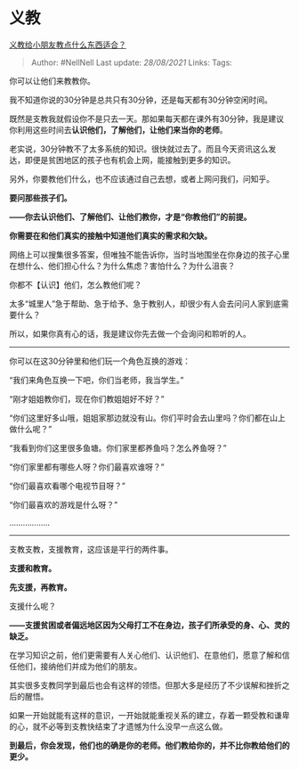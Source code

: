 # 义教
[义教给小朋友教点什么东西适合？](https://www.zhihu.com/question/314630994/answer/1930940835)

> Author: #NellNell 
> Last update: *28/08/2021* 
> Links:
> Tags:  

你可以让他们来教教你。

我不知道你说的30分钟是总共只有30分钟，还是每天都有30分钟空闲时间。

既然是支教我就假设你不是只去一天。那如果每天都在课外有30分钟，我是建议你利用这些时间去**认识他们，了解他们，让他们来当你的老师**。

老实说，30分钟教不了太多系统的知识。很快就过去了。而且今天资讯这么发达，即便是贫困地区的孩子也有机会上网，能接触到更多的知识。

另外，你要教他们什么，也不应该通过自己去想，或者上网问我们，问知乎。

**要问那些孩子们。**

**——你去认识他们、了解他们、让他们教你，才是“你教他们”的前提。**

**你需要在和他们真实的接触中知道他们真实的需求和欠缺。**

网络上可以搜集很多答案，但唯独不能告诉你，当时当地围坐在你身边的孩子心里在想什么、他们担心什么？为什么焦虑？害怕什么？为什么沮丧？

你都不【认识】他们，怎么教他们呢？

太多“城里人”急于帮助、急于给予、急于教别人，却很少有人会去问问人家到底需要什么？

所以，如果你真有心的话，我是建议你先去做一个会询问和聆听的人。

---

你可以在这30分钟里和他们玩一个角色互换的游戏：

“我们来角色互换一下吧，你们当老师，我当学生。”

“刚才姐姐教你们，现在你们教姐姐好不好？”

“你们这里好多山哦，姐姐家那边就没有山。你们平时会去山里吗？你们都在山上做什么呢？”

“我看到你们这里很多鱼塘。你们家里都养鱼吗？怎么养鱼呀？”

“你们家里都有哪些人呀？你们最喜欢谁呀？”

“你们最喜欢看哪个电视节目呀？”

“你们最喜欢的游戏是什么呀？”

………………

---

支教支教，支援教育，这应该是平行的两件事。

**支援和教育。**

**先支援，再教育。**

支援什么呢？

**——支援贫困或者偏远地区因为父母打工不在身边，孩子们所承受的身、心、灵的缺乏。**

在学习知识之前，他们更需要有人关心他们、认识他们、在意他们，愿意了解和信任他们，接纳他们并成为他们的朋友。

其实很多支教同学到最后也会有这样的领悟。但那大多是经历了不少误解和挫折之后的醒悟。

如果一开始就能有这样的意识，一开始就能重视关系的建立，存着一颗受教和谦卑的心，就不必等到支教快结束了才遗憾为什么没早一点这么做。

**到最后，你会发现，他们也的确是你的老师。他们教给你的，并不比你教给他们的更少。**